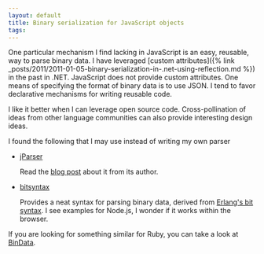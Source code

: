 ```yaml
---
layout: default
title: Binary serialization for JavaScript objects
tags:
---
```


One particular mechanism I find lacking in JavaScript is an easy, reusable, way to parse binary data. I have leveraged [custom attributes]({% link _posts/2011/2011-01-05-binary-serialization-in-.net-using-reflection.md %}) in the past in .NET. JavaScript does not provide custom attributes. One means of specifying the format of binary data is to use JSON. I tend to favor declarative mechanisms for writing reusable code.

I like it better when I can leverage open source code. Cross-pollination of ideas from other language communities can also provide interesting design ideas.

I found the following that I may use instead of writing my own parser

* [jParser](https://github.com/vjeux/jParser/)

    Read the [blog post](http://blog.vjeux.com/2011/javascript/binaryparser-unleash-javascript-power.html) about it from its author.

* [bitsyntax](https://github.com/squaremo/bitsyntax-js)

    Provides a neat syntax for parsing binary data, derived from [Erlang's bit syntax](http://www.erlang.org/doc/programming_examples/bit_syntax.html). I see examples for Node.js, I wonder if it works within the browser.

If you are looking for something similar for Ruby, you can take a look at [BinData](https://rubygems.org/gems/bindata).
